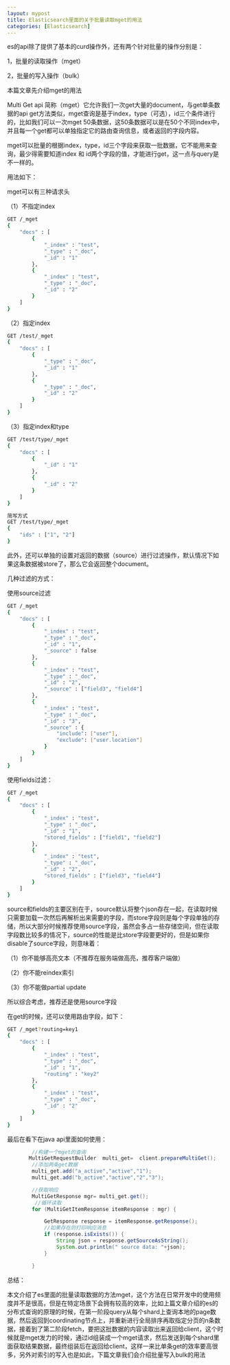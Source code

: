 ```yaml
---
layout: mypost
title: Elasticsearch里面的关于批量读取mget的用法
categories: [Elasticsearch]
---
```


es的api除了提供了基本的curd操作外，还有两个针对批量的操作分别是：

1，批量的读取操作（mget）

2，批量的写入操作（bulk）


本篇文章先介绍mget的用法



Multi Get api 简称（mget）它允许我们一次get大量的document，与get单条数据的api get方法类似，mget查询是基于index，type（可选），id三个条件进行的，比如我们可以一次mget 50条数据，这50条数据可以是在50个不同index中，并且每一个get都可以单独指定它的路由查询信息，或者返回的字段内容。


mget可以批量的根据index，type，id三个字段来获取一批数据，它不能用来查询，最少得需要知道index 和 id两个字段的值，才能进行get，这一点与query是不一样的。


用法如下： 

mget可以有三种请求头 

（1）不指定index 
````sh
GET /_mget 
{
    "docs" : [
        {
            "_index" : "test",
            "_type" : "_doc",
            "_id" : "1"
        },
        {
            "_index" : "test",
            "_type" : "_doc",
            "_id" : "2"
        }
    ]
}
````

（2）指定index

````sh
GET /test/_mget
{
    "docs" : [
        {
            "_type" : "_doc",
            "_id" : "1"
        },
        {
            "_type" : "_doc",
            "_id" : "2"
        }
    ]
}
````

（3）指定index和type

````sh
GET /test/type/_mget
{
    "docs" : [
        {
            "_id" : "1"
        },
        {
            "_id" : "2"
        }
    ]
}

简写方式
GET /test/type/_mget
{
    "ids" : ["1", "2"]
}
````

此外，还可以单独的设置对返回的数据（source）进行过滤操作，默认情况下如果这条数据被store了，那么它会返回整个document。

几种过滤的方式：

使用source过滤
````sh
GET /_mget
{
    "docs" : [
        {
            "_index" : "test",
            "_type" : "_doc",
            "_id" : "1",
            "_source" : false
        },
        {
            "_index" : "test",
            "_type" : "_doc",
            "_id" : "2",
            "_source" : ["field3", "field4"]
        },
        {
            "_index" : "test",
            "_type" : "_doc",
            "_id" : "3",
            "_source" : {
                "include": ["user"],
                "exclude": ["user.location"]
            }
        }
    ]
}

````

使用fields过滤：

````sh
GET /_mget
{
    "docs" : [
        {
            "_index" : "test",
            "_type" : "_doc",
            "_id" : "1",
            "stored_fields" : ["field1", "field2"]
        },
        {
            "_index" : "test",
            "_type" : "_doc",
            "_id" : "2",
            "stored_fields" : ["field3", "field4"]
        }
    ]
}
````

source和fields的主要区别在于，source默认将整个json存在一起，在读取时候只需要加载一次然后再解析出来需要的字段，而store字段则是每个字段单独的存储，所以大部分时候推荐使用source字段，虽然会多占一些存储空间，但在读取字段数比较多的情况下，source的性能是比store字段要更好的，但是如果你disable了source字段，则意味着：

（1）你不能够高亮文本（不推荐在服务端做高亮，推荐客户端做）

（2）你不能reindex索引

（3）你不能做partial update

所以综合考虑，推荐还是使用source字段

在get的时候，还可以使用路由字段，如下：
````sh
GET /_mget?routing=key1
{
    "docs" : [
        {
            "_index" : "test",
            "_type" : "_doc",
            "_id" : "1",
            "routing" : "key2"
        },
        {
            "_index" : "test",
            "_type" : "_doc",
            "_id" : "2"
        }
    ]
}
````


最后在看下在java api里面如何使用：


````java
        //构建一个mget的查询
       MultiGetRequestBuilder  multi_get=  client.prepareMultiGet();
        //添加两条get数据
        multi_get.add("a_active","active","1");
        multi_get.add("b_active","active","2","3");

        //获取响应
        MultiGetResponse mgr= multi_get.get();
         //循环读取
        for (MultiGetItemResponse itemResponse : mgr) {

            GetResponse response = itemResponse.getResponse();
            //如果存在则打印响应消息
            if (response.isExists()) {
                String json = response.getSourceAsString();
                System.out.println(" source data: "+json);
            }

        }
````




总结：


本文介绍了es里面的批量读取数据的方法mget，这个方法在日常开发中的使用频度并不是很高，但是在特定场景下会拥有较高的效率，比如上篇文章介绍的es的分布式查询的原理的时候，在第一阶段query从每个shard上查询本地的page数据，然后返回到coordinating节点上，并重新进行全局排序再取指定分页的n条数据，接着到了第二阶段fetch，要把这批数据的内容读取出来返回给client，这个时候就是mget发力的时候，通过id组装成一个mget请求，然后发送到每个shard里面获取结果数据，最终组装后在返回给client，这样一来比单条get的效率要高很多，另外对索引的写入也是如此，下篇文章我们会介绍批量写入bulk的用法



